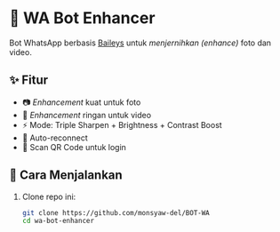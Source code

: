 # 🤖 WA Bot Enhancer
Bot WhatsApp berbasis [Baileys](https://github.com/WhiskeySockets/Baileys) untuk *menjernihkan (enhance)* foto dan video.

## ✨ Fitur
- 📷 *Enhancement* kuat untuk foto
- 🎥 *Enhancement* ringan untuk video
- ⚡ Mode: Triple Sharpen + Brightness + Contrast Boost
- 🔄 Auto-reconnect
- 📱 Scan QR Code untuk login

## 🚀 Cara Menjalankan
1. Clone repo ini:
   ```bash
   git clone https://github.com/monsyaw-del/BOT-WA
   cd wa-bot-enhancer
